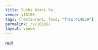 ```yaml
---
title: Sushi Atari Ya
venue: v16186
tags: [restaurant, food, "fhrs:414639"]
permalink: /v/16186/
layout: venue
---
```

null